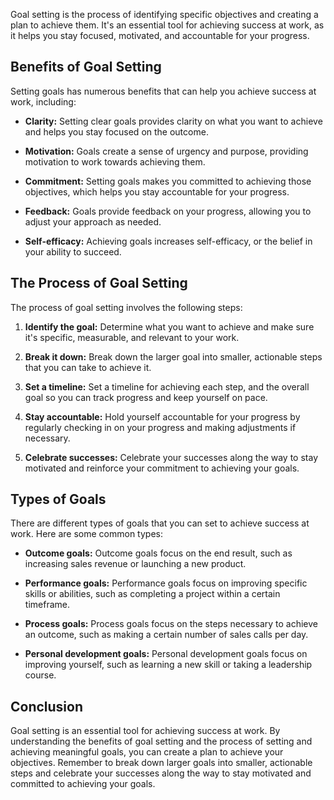 
Goal setting is the process of identifying specific objectives and creating a plan to achieve them. It's an essential tool for achieving success at work, as it helps you stay focused, motivated, and accountable for your progress.

Benefits of Goal Setting
------------------------

Setting goals has numerous benefits that can help you achieve success at work, including:

* **Clarity:** Setting clear goals provides clarity on what you want to achieve and helps you stay focused on the outcome.

* **Motivation:** Goals create a sense of urgency and purpose, providing motivation to work towards achieving them.

* **Commitment:** Setting goals makes you committed to achieving those objectives, which helps you stay accountable for your progress.

* **Feedback:** Goals provide feedback on your progress, allowing you to adjust your approach as needed.

* **Self-efficacy:** Achieving goals increases self-efficacy, or the belief in your ability to succeed.

The Process of Goal Setting
---------------------------

The process of goal setting involves the following steps:

1. **Identify the goal:** Determine what you want to achieve and make sure it's specific, measurable, and relevant to your work.

2. **Break it down:** Break down the larger goal into smaller, actionable steps that you can take to achieve it.

3. **Set a timeline:** Set a timeline for achieving each step, and the overall goal so you can track progress and keep yourself on pace.

4. **Stay accountable:** Hold yourself accountable for your progress by regularly checking in on your progress and making adjustments if necessary.

5. **Celebrate successes:** Celebrate your successes along the way to stay motivated and reinforce your commitment to achieving your goals.

Types of Goals
--------------

There are different types of goals that you can set to achieve success at work. Here are some common types:

* **Outcome goals:** Outcome goals focus on the end result, such as increasing sales revenue or launching a new product.

* **Performance goals:** Performance goals focus on improving specific skills or abilities, such as completing a project within a certain timeframe.

* **Process goals:** Process goals focus on the steps necessary to achieve an outcome, such as making a certain number of sales calls per day.

* **Personal development goals:** Personal development goals focus on improving yourself, such as learning a new skill or taking a leadership course.

Conclusion
----------

Goal setting is an essential tool for achieving success at work. By understanding the benefits of goal setting and the process of setting and achieving meaningful goals, you can create a plan to achieve your objectives. Remember to break down larger goals into smaller, actionable steps and celebrate your successes along the way to stay motivated and committed to achieving your goals.
